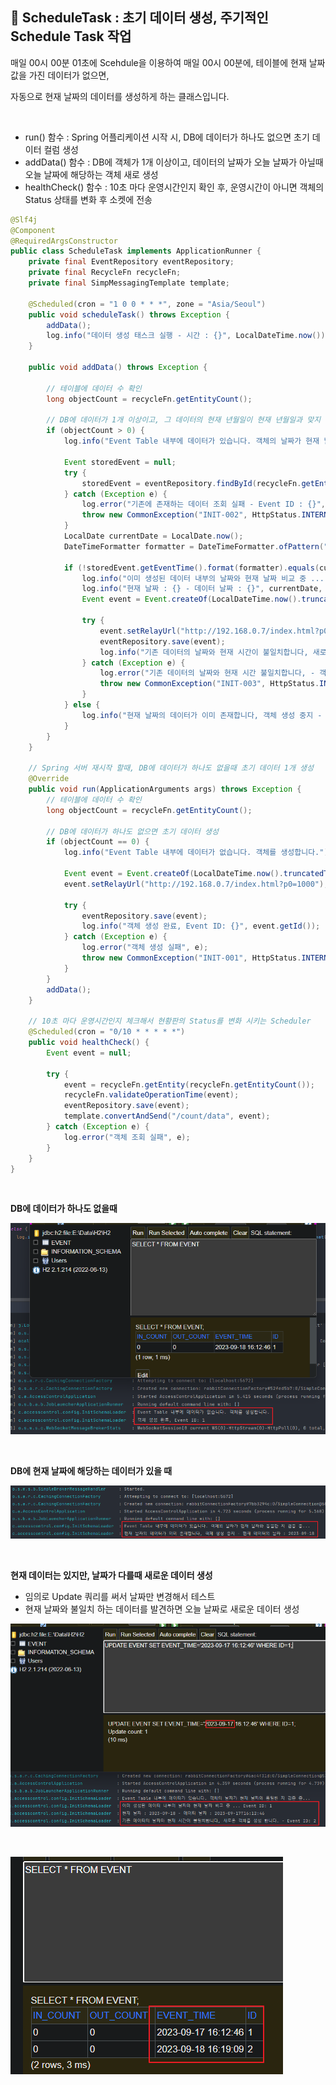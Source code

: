 ## 📘 **ScheduleTask : 초기 데이터 생성, 주기적인 Schedule Task 작업**

매일 00시 00분 01초에 Scehdule을 이용하여 매일 00시 00분에, 테이블에 현재 날짜 값을 가진 데이터가 없으면,

자동으로 현재 날짜의 데이터를 생성하게 하는 클래스입니다.

<br>

* run() 함수 : Spring 어플리케이션 시작 시, DB에 데이터가 하나도 없으면 초기 데이터 컬럼 생성
* addData() 함수 : DB에 객체가 1개 이상이고, 데이터의 날짜가 오늘 날짜가 아닐때 오늘 날짜에 해당하는 객체 새로 생성
* healthCheck() 함수 : 10초 마다 운영시간인지 확인 후, 운영시간이 아니면 객체의 Status 상태를 변화 후 소켓에 전송

```java  
@Slf4j  
@Component  
@RequiredArgsConstructor  
public class ScheduleTask implements ApplicationRunner {  
    private final EventRepository eventRepository;  
    private final RecycleFn recycleFn;  
    private final SimpMessagingTemplate template;  
  
    @Scheduled(cron = "1 0 0 * * *", zone = "Asia/Seoul")  
    public void scheduleTask() throws Exception {  
        addData();  
        log.info("데이터 생성 태스크 실행 - 시간 : {}", LocalDateTime.now());  
    }  
  
    public void addData() throws Exception {  
  
        // 테이블에 데이터 수 확인  
        long objectCount = recycleFn.getEntityCount();  
  
        // DB에 데이터가 1개 이상이고, 그 데이터의 현재 년월일이 현재 년월일과 맞지 않으면 새로운 객체 생성  
        if (objectCount > 0) {  
            log.info("Event Table 내부에 데이터가 있습니다. 객체의 날짜가 현재 날짜와 동일한 지 검증 중...");  
  
            Event storedEvent = null;  
            try {  
                storedEvent = eventRepository.findById(recycleFn.getEntityCount()).orElse(null);  
            } catch (Exception e) {  
                log.error("기존에 존재하는 데이터 조회 실패 - Event ID : {}", storedEvent.getId(), e);  
                throw new CommonException("INIT-002", HttpStatus.INTERNAL_SERVER_ERROR);  
            }  
            LocalDate currentDate = LocalDate.now();  
            DateTimeFormatter formatter = DateTimeFormatter.ofPattern("yyyy-MM-dd");  
  
            if (!storedEvent.getEventTime().format(formatter).equals(currentDate.toString())) {  
                log.info("이미 생성된 데이터 내부의 날짜와 현재 날짜 비교 중 ... Event ID: {}", storedEvent.getId());  
                log.info("현재 날짜 : {} - 데이터 날짜 : {}", currentDate, storedEvent.getEventTime());  
                Event event = Event.createOf(LocalDateTime.now().truncatedTo(java.time.temporal.ChronoUnit.SECONDS));  
  
                try {  
                    event.setRelayUrl("http://192.168.0.7/index.html?p0=1000");  
                    eventRepository.save(event);  
                    log.info("기존 데이터의 날짜와 현재 시간이 불일치합니다, 새로운 객체를 생성 합니다. - Event ID: {}", event.getId());  
                } catch (Exception e) {  
                    log.error("기존 데이터의 날짜와 현재 시간 불일치합니다, - 객체 생성 실패", e);  
                    throw new CommonException("INIT-003", HttpStatus.INTERNAL_SERVER_ERROR);  
                }  
            } else {  
                log.info("현재 날짜의 데이터가 이미 존재합니다, 객체 생성 중지 - 현재 데이터의 날짜 : {}, ID : {}", storedEvent.getEventTime().format(formatter), storedEvent.getId());  
            }  
        }  
    }  
  
    // Spring 서버 재시작 할때, DB에 데이터가 하나도 없을때 초기 데이터 1개 생성  
    @Override  
    public void run(ApplicationArguments args) throws Exception {  
        // 테이블에 데이터 수 확인  
        long objectCount = recycleFn.getEntityCount();  
  
        // DB에 데이터가 하나도 없으면 초기 데이터 생성  
        if (objectCount == 0) {  
            log.info("Event Table 내부에 데이터가 없습니다. 객체를 생성합니다.");  
  
            Event event = Event.createOf(LocalDateTime.now().truncatedTo(java.time.temporal.ChronoUnit.SECONDS));  
            event.setRelayUrl("http://192.168.0.7/index.html?p0=1000");  
  
            try {  
                eventRepository.save(event);  
                log.info("객체 생성 완료, Event ID: {}", event.getId());  
            } catch (Exception e) {  
                log.error("객체 생성 실패", e);  
                throw new CommonException("INIT-001", HttpStatus.INTERNAL_SERVER_ERROR);  
            }  
        }  
        addData();  
    }  
  
    // 10초 마다 운영시간인지 체크해서 현황판의 Status를 변화 시키는 Scheduler    
    @Scheduled(cron = "0/10 * * * * *")  
    public void healthCheck() {  
        Event event = null;  
  
        try {  
            event = recycleFn.getEntity(recycleFn.getEntityCount());  
            recycleFn.validateOperationTime(event);  
            eventRepository.save(event);  
            template.convertAndSend("/count/data", event);  
        } catch (Exception e) {  
            log.error("객체 조회 실패", e);  
        }  
    }  
}
```

<br>

**DB에 데이터가 하나도 없을때**

![img](https://raw.githubusercontent.com/spacedustz/Obsidian-Image-Server/main/img2/h-initdata.png)

<br>

**DB에 현재 날짜에 해당하는 데이터가 있을 때**

![img](https://raw.githubusercontent.com/spacedustz/Obsidian-Image-Server/main/img2/h-initdata2.png)

<br>

**현재 데이터는 있지만, 날짜가 다를때 새로운 데이터 생성**

- 임의로 Update 쿼리를 써서 날짜만 변경해서 테스트
- 현재 날짜와 불일치 하는 데이터를 발견하면 오늘 날짜로 새로운 데이터 생성

![img](https://raw.githubusercontent.com/spacedustz/Obsidian-Image-Server/main/img2/h-initdata3.png)

<br>

![img](https://raw.githubusercontent.com/spacedustz/Obsidian-Image-Server/main/img2/h-initdata4.png)